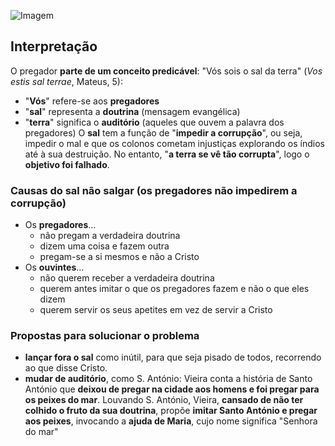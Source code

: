 ![Imagem](https://documents.lucid.app/documents/e3ea9094-7f5a-408d-b1d3-b58571d8f7a3/pages/0_0?a=1551&x=-35&y=-208&w=2419&h=3712&store=1&accept=image%2F*&auth=LCA%2066cf35fc1030c1a9913b861175ba5408f2932fe2e3551f3439c87fe0c07e0a40-ts%3D1729443142)
## Interpretação
O pregador **parte de um conceito predicável**: "Vós sois o sal da terra" (*Vos estis sal terrae*, Mateus, 5):
- "**Vós**" refere-se aos **pregadores**
- "**sal**" representa a **doutrina** (mensagem evangélica)
- "**terra**" significa o **auditório** (aqueles que ouvem a palavra dos pregadores)
O **sal** tem a função de "**impedir a corrupção**", ou seja, impedir o mal e que os colonos cometam injustiças explorando os índios até à sua destruição. No entanto, "**a terra se vê tão corrupta**", logo o **objetivo foi falhado**.
### Causas do sal não salgar (os pregadores não impedirem a corrupção)
- Os **pregadores**...
	- não pregam a verdadeira doutrina
	- dizem uma coisa e fazem outra
	- pregam-se a si mesmos e não a Cristo
- Os **ouvintes**...
	- não querem receber a verdadeira doutrina
	- querem antes imitar o que os pregadores fazem e não o que eles dizem
	- querem servir os seus apetites em vez de servir a Cristo
### Propostas para solucionar o problema
- **lançar fora o sal** como inútil, para que seja pisado de todos, recorrendo ao que disse Cristo.
- **mudar de auditório**, como S. António:
  Vieira conta a história de Santo António que **deixou de pregar na cidade aos homens e foi pregar para os peixes do mar**. Louvando S. António, Vieira, **cansado de não ter colhido o fruto da sua doutrina**, propõe **imitar Santo António e pregar aos peixes**, invocando a **ajuda de Maria**, cujo nome significa "Senhora do mar"

